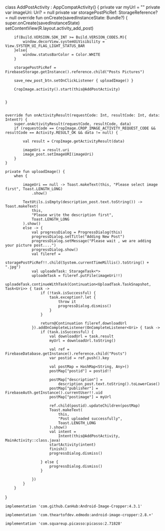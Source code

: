 class AddPostActivity : AppCompatActivity() {
    private var myUrl = ""
    private var imageUri: Uri? = null
    private var storagePostPicRef: StorageReference? = null
    override fun onCreate(savedInstanceState: Bundle?) {
        super.onCreate(savedInstanceState)
        setContentView(R.layout.activity_add_post)

        if(Build.VERSION.SDK_INT >= Build.VERSION_CODES.M){
            window.decorView.systemUiVisibility = View.SYSTEM_UI_FLAG_LIGHT_STATUS_BAR
        }else{
            window.statusBarColor = Color.WHITE
        }

        storagePostPicRef = FirebaseStorage.getInstance().reference.child("Posts Pictures")

        save_new_post_btn.setOnClickListener { uploadImage() }

        CropImage.activity().start(this@AddPostActivity)


    }


    override fun onActivityResult(requestCode: Int, resultCode: Int, data: Intent?) {
        super.onActivityResult(requestCode, resultCode, data)
        if (requestCode == CropImage.CROP_IMAGE_ACTIVITY_REQUEST_CODE && resultCode == Activity.RESULT_OK && data != null) {

            val result = CropImage.getActivityResult(data)

            imageUri = result.uri
            image_post.setImageURI(imageUri)
        }
    }

    private fun uploadImage() {
        when {

            imageUri == null -> Toast.makeText(this, "Please select image first", Toast.LENGTH_LONG)
                .show()

            TextUtils.isEmpty(description_post.text.toString()) -> Toast.makeText(
                this,
                "Please write the description first",
                Toast.LENGTH_LONG
            ).show()
            else -> {
                val progressDialog = ProgressDialog(this)
                progressDialog.setTitle("Adding New Post")
                progressDialog.setMessage("Please wait , we are adding your picture post....")
                progressDialog.show()
                val fileref =
                    storagePostPicRef!!.child(System.currentTimeMillis().toString() + ".jpg")
                val uploadeTask: StorageTask<*>
                uploadeTask = fileref.putFile(imageUri!!)
                uploadeTask.continueWithTask(Continuation<UploadTask.TaskSnapshot, Task<Uri>> { task ->
                    if (!task.isSuccessful) {
                        task.exception?.let {
                            throw it
                            progressDialog.dismiss()
                        }
                    }

                    return@Continuation fileref.downloadUrl
                }).addOnCompleteListener(OnCompleteListener<Uri> { task ->
                    if (task.isSuccessful) {
                        val downloadUrl = task.result
                        myUrl = downloadUrl.toString()

                        val ref = FirebaseDatabase.getInstance().reference.child("Posts")
                        var postid = ref.push().key

                        val postMap = HashMap<String, Any>()
                        postMap["postid"] = postid!!

                        postMap["description"] =
                            description_post.text.toString().toLowerCase()
                        postMap["publisher"] = FirebaseAuth.getInstance().currentUser!!.uid
                        postMap["postimage"] = myUrl

                        ref.child(postid).updateChildren(postMap)
                        Toast.makeText(
                            this,
                            "Post uploaded successfully",
                            Toast.LENGTH_LONG
                        ).show()
                        val intent =
                            Intent(this@AddPostActivity, MainActivity::class.java)
                        startActivity(intent)
                        finish()
                        progressDialog.dismiss()

                    } else {
                        progressDialog.dismiss()
                    }

                })
            }
        }
    

}





    implementation 'com.github.CanHub:Android-Image-Cropper:4.3.1'
    
    implementation 'com.theartofdev.edmodo:android-image-cropper:2.8.+'
    
    implementation 'com.squareup.picasso:picasso:2.71828'

